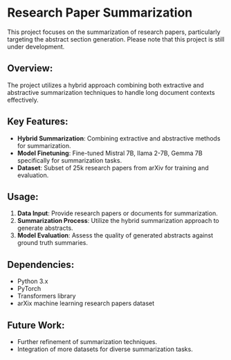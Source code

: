 # Research Paper Summarization

This project focuses on the summarization of research papers, particularly targeting the abstract section generation. Please note that this project is still under development.

## Overview:

The project utilizes a hybrid approach combining both extractive and abstractive summarization techniques to handle long document contexts effectively.

## Key Features:

- **Hybrid Summarization**: Combining extractive and abstractive methods for summarization.
- **Model Finetuning**: Fine-tuned Mistral 7B, Ilama 2-7B, Gemma 7B specifically for summarization tasks.
- **Dataset**: Subset of 25k research papers from arXiv for training and evaluation.

## Usage:

1. **Data Input**: Provide research papers or documents for summarization.
2. **Summarization Process**: Utilize the hybrid summarization approach to generate abstracts.
3. **Model Evaluation**: Assess the quality of generated abstracts against ground truth summaries.

## Dependencies:

- Python 3.x
- PyTorch
- Transformers library
- arXix machine learning research papers dataset

## Future Work:

- Further refinement of summarization techniques.
- Integration of more datasets for diverse summarization tasks.
